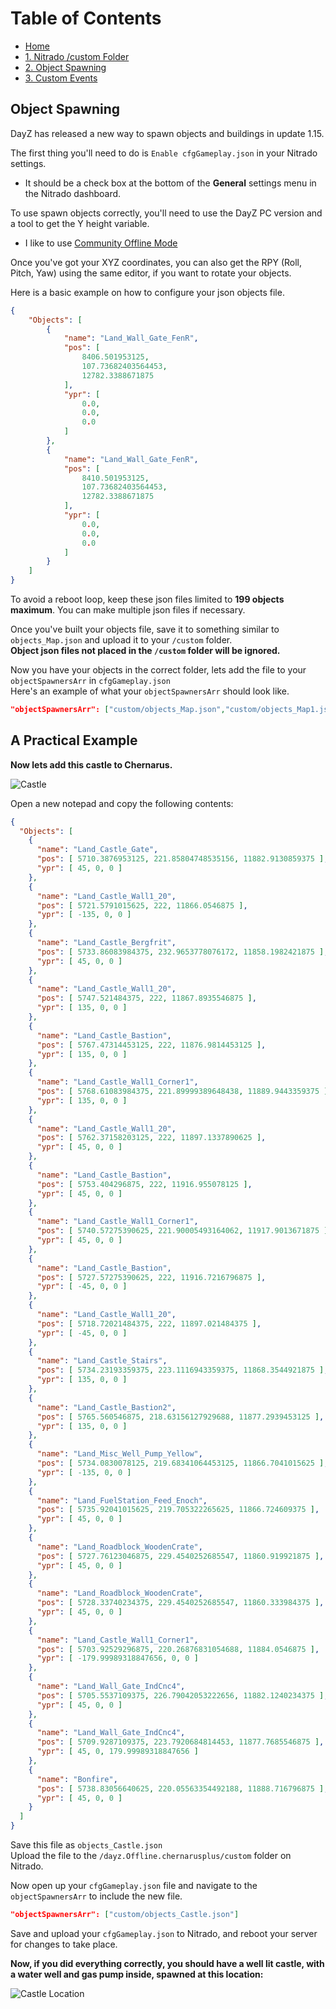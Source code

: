 # Table of Contents

 - [Home](./README.md)
 - [1. Nitrado /custom Folder](./1.%20Nitrado%20custom%20Folder.md)
 - [2. Object Spawning](./2.%20Spawning%20Objects.md)
 - [3. Custom Events](./3.%20Custom%20Events.md)

## Object Spawning
DayZ has released a new way to spawn objects and buildings in update 1.15.  
  
The first thing you'll need to do is `Enable cfgGameplay.json` in your Nitrado settings.
 - It should be a check box at the bottom of the **General** settings menu in the Nitrado dashboard.  
  
  
To use spawn objects correctly, you'll need to use the DayZ PC version and a tool to get the Y height variable.
 - I like to use [Community Offline Mode](https://github.com/Arkensor/DayZCommunityOfflineMode)

Once you've got your XYZ coordinates, you can also get the RPY (Roll, Pitch, Yaw) using the same editor, if you want to rotate your objects.
  
Here is a basic example on how to configure your json objects file.
```json
{
    "Objects": [
        {
            "name": "Land_Wall_Gate_FenR",
            "pos": [
                8406.501953125,
                107.73682403564453,
                12782.3388671875
            ],
            "ypr": [
                0.0,
                0.0,
                0.0
            ]
        },
        {
            "name": "Land_Wall_Gate_FenR",
            "pos": [
                8410.501953125,
                107.73682403564453,
                12782.3388671875
            ],
            "ypr": [
                0.0,
                0.0,
                0.0
            ]
        }
    ]
}
```
  
To avoid a reboot loop, keep these json files limited to **199 objects maximum**. You can make multiple json files if necessary.
  
Once you've built your objects file, save it to something similar to `objects_Map.json` and upload it to your `/custom` folder.  
**Object json files not placed in the `/custom` folder will be ignored.**  
  
Now you have your objects in the correct folder, lets add the file to your `objectSpawnersArr` in `cfgGameplay.json`  
Here's an example of what your `objectSpawnersArr` should look like.  
```json
"objectSpawnersArr": ["custom/objects_Map.json","custom/objects_Map1.json","custom/objects_Map2.json"]
```

## A Practical Example

**Now lets add this castle to Chernarus.**  
  
![Castle](./_images/ChernarusCastle.png)
  
Open a new notepad and copy the following contents:  
```json
{
  "Objects": [
    {
      "name": "Land_Castle_Gate",
      "pos": [ 5710.3876953125, 221.85804748535156, 11882.9130859375 ],
      "ypr": [ 45, 0, 0 ]
    },
    {
      "name": "Land_Castle_Wall1_20",
      "pos": [ 5721.5791015625, 222, 11866.0546875 ],
      "ypr": [ -135, 0, 0 ]
    },
    {
      "name": "Land_Castle_Bergfrit",
      "pos": [ 5733.86083984375, 232.9653778076172, 11858.1982421875 ],
      "ypr": [ 45, 0, 0 ]
    },
    {
      "name": "Land_Castle_Wall1_20",
      "pos": [ 5747.521484375, 222, 11867.8935546875 ],
      "ypr": [ 135, 0, 0 ]
    },
    {
      "name": "Land_Castle_Bastion",
      "pos": [ 5767.47314453125, 222, 11876.9814453125 ],
      "ypr": [ 135, 0, 0 ]
    },
    {
      "name": "Land_Castle_Wall1_Corner1",
      "pos": [ 5768.61083984375, 221.89999389648438, 11889.9443359375 ],
      "ypr": [ 135, 0, 0 ]
    },
    {
      "name": "Land_Castle_Wall1_20",
      "pos": [ 5762.37158203125, 222, 11897.1337890625 ],
      "ypr": [ 45, 0, 0 ]
    },
    {
      "name": "Land_Castle_Bastion",
      "pos": [ 5753.404296875, 222, 11916.955078125 ],
      "ypr": [ 45, 0, 0 ]
    },
    {
      "name": "Land_Castle_Wall1_Corner1",
      "pos": [ 5740.57275390625, 221.90005493164062, 11917.9013671875 ],
      "ypr": [ 45, 0, 0 ]
    },
    {
      "name": "Land_Castle_Bastion",
      "pos": [ 5727.57275390625, 222, 11916.7216796875 ],
      "ypr": [ -45, 0, 0 ]
    },
    {
      "name": "Land_Castle_Wall1_20",
      "pos": [ 5718.72021484375, 222, 11897.021484375 ],
      "ypr": [ -45, 0, 0 ]
    },
    {
      "name": "Land_Castle_Stairs",
      "pos": [ 5734.23193359375, 223.1116943359375, 11868.3544921875 ],
      "ypr": [ 135, 0, 0 ]
    },
    {
      "name": "Land_Castle_Bastion2",
      "pos": [ 5765.560546875, 218.63156127929688, 11877.2939453125 ],
      "ypr": [ 135, 0, 0 ]
    },
    {
      "name": "Land_Misc_Well_Pump_Yellow",
      "pos": [ 5734.0830078125, 219.68341064453125, 11866.7041015625 ],
      "ypr": [ -135, 0, 0 ]
    },
    {
      "name": "Land_FuelStation_Feed_Enoch",
      "pos": [ 5735.92041015625, 219.705322265625, 11866.724609375 ],
      "ypr": [ 45, 0, 0 ]
    },
    {
      "name": "Land_Roadblock_WoodenCrate",
      "pos": [ 5727.76123046875, 229.4540252685547, 11860.919921875 ],
      "ypr": [ 45, 0, 0 ]
    },
    {
      "name": "Land_Roadblock_WoodenCrate",
      "pos": [ 5728.33740234375, 229.4540252685547, 11860.333984375 ],
      "ypr": [ 45, 0, 0 ]
    },
    {
      "name": "Land_Castle_Wall1_Corner1",
      "pos": [ 5703.92529296875, 220.26876831054688, 11884.0546875 ],
      "ypr": [ -179.99989318847656, 0, 0 ]
    },
    {
      "name": "Land_Wall_Gate_IndCnc4",
      "pos": [ 5705.5537109375, 226.79042053222656, 11882.1240234375 ],
      "ypr": [ 45, 0, 0 ]
    },
    {
      "name": "Land_Wall_Gate_IndCnc4",
      "pos": [ 5709.9287109375, 223.7920684814453, 11877.7685546875 ],
      "ypr": [ 45, 0, 179.99989318847656 ]
    },
    {
      "name": "Bonfire",
      "pos": [ 5738.83056640625, 220.05563354492188, 11888.716796875 ],
      "ypr": [ 45, 0, 0 ]
    }
  ]
}
```
  
Save this file as `objects_Castle.json`  
Upload the file to the `/dayz.Offline.chernarusplus/custom` folder on Nitrado.  
  
Now open up your `cfgGameplay.json` file and navigate to the `objectSpawnersArr` to include the new file.  
```json
"objectSpawnersArr": ["custom/objects_Castle.json"]
```
  
Save and upload your `cfgGameplay.json` to Nitrado, and reboot your server for changes to take place.  
  
**Now, if you did everything correctly, you should have a well lit castle, with a water well and gas pump inside, spawned at this location:**  
  
![Castle Location](./_images/ChernarusCastleLocation.png)